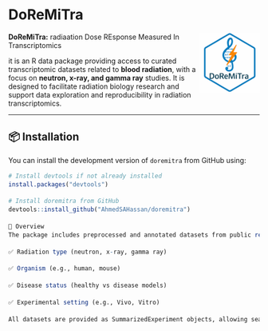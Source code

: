 # DoReMiTra
<img src="man/figures/logo.png" align="right" width="120" />

**DoReMiTra:** radiaation Dose REsponse Measured In Transcriptomics

it is an R data package providing access to curated transcriptomic datasets related to **blood radiation**, with a focus on **neutron, x-ray, and gamma ray** studies. It is designed to facilitate radiation biology research and support data exploration and reproducibility in radiation transcriptomics.

---

## 📦 Installation

You can install the development version of `doremitra` from GitHub using:

```r
# Install devtools if not already installed
install.packages("devtools")

# Install doremitra from GitHub
devtools::install_github("AhmedSAHassan/doremitra")

📘 Overview
The package includes preprocessed and annotated datasets from public repositories (primarily GEO), with harmonized metadata and consistent formatting. Datasets can be filtered by:

✅ Radiation type (neutron, x-ray, gamma ray)

✅ Organism (e.g., human, mouse)

✅ Disease status (healthy vs disease models)

✅ Experimental setting (e.g., Vivo, Vitro)

All datasets are provided as SummarizedExperiment objects, allowing seamless integration with the Bioconductor ecosystem.
